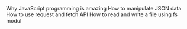 Why JavaScript programming is amazing
How to manipulate JSON data
How to use request and fetch API
How to read and write a file using fs modul
